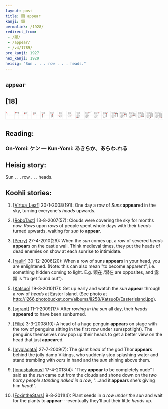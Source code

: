 ```yaml
---
layout: post
title: 顕 appear
kanji: 顕
permalink: /1928/
redirect_from:
 - /顕/
 - /appear/
 - /v4/1789/
pre_kanji: 1927
nex_kanji: 1929
heisig: "Sun . . . row . . . heads."
---
```


## `appear`

## [18]

<div class="stroke"><img src="../images/E9A195.png" /></div>

## Reading:

### On-Yomi: ケン &mdash; Kun-Yomi: あきらか、あらわ.れる

## Heisig story:

Sun . . . row . . . heads.

## Koohii stories:

1) [<a href="http://kanji.koohii.com/profile/Virtua_Leaf">Virtua_Leaf</a>] 20-1-2008(191): One day a <em>row</em> of <em>Suns</em><strong> appear</strong>ed in the sky, turning everyone&#039;s <em>heads</em> upwards.

2) [<a href="http://kanji.koohii.com/profile/RoboTact">RoboTact</a>] 13-8-2007(57): Clouds were covering the sky for months now. <em>Rows</em> upon <em>rows</em> of people spent whole days with their <em>heads</em> turned upwards, waiting for <em>sun</em> to <strong>appear</strong>.

3) [<a href="http://kanji.koohii.com/profile/Perry">Perry</a>] 27-4-2010(29): When the <em>sun</em> comes up, a <em>row</em> of severed <em>heads</em><strong> appear</strong>s on the castle wall. Think medieval times, they put the heads of dead enemies on show at each sunrise to intimidate.

4) [<a href="http://kanji.koohii.com/profile/raulir">raulir</a>] 30-12-2006(20): When a row of suns<strong> appear</strong>s in your head, you are enlightened. (Note: this can also mean &quot;to become apparent&quot;, i.e. something hidden coming to light. E.g. 顕在 /潜在 are opposites, and 露顕 is &quot;to get found out&quot;).

5) [<a href="http://kanji.koohii.com/profile/Katsuo">Katsuo</a>] 19-3-2010(17): Get up early and watch the <em>sun</em><strong> appear</strong> through a <em>row</em> of <em>head</em>s at Easter Island. (See photo at <a href="http://i266.photobucket.com/albums/ii258/KatsuoB/EasterIsland.jpg">http://i266.photobucket.com/albums/ii258/KatsuoB/EasterIsland.jpg</a>).

6) [<a href="http://kanji.koohii.com/profile/sgrant">sgrant</a>] 11-1-2009(17): After <em>rowing in the sun</em> all day, their <em>heads</em> <strong>appeared</strong> to have been sunburned.

7) [<a href="http://kanji.koohii.com/profile/Filip">Filip</a>] 3-3-2008(10): A head of a huge penguin<strong> appear</strong>s on stage with the row of penguins sitting in the first row under sun(spotlight). The penguins themselves now pop up their heads to get a better view on the head that just<strong> appear</strong>ed.

8) [<a href="http://kanji.koohii.com/profile/myglagata">myglagata</a>] 27-7-2009(7): The giant <em>head</em> of the god Thor<strong> appear</strong>s behind the jolly damp Vikings, who suddenly stop splashing water and stand trembling with <em>oars</em> in hand and the <em>sun</em> shining above them.

9) [<a href="http://kanji.koohii.com/profile/jonusbalonus">jonusbalonus</a>] 17-4-2013(4): &quot;They<strong> appear</strong> to be completely nude&quot; I said as the <em>sun</em> came out from the clouds and shone down on the <em>two horny people standing naked in a row</em>, &quot;...and it<strong> appear</strong>s she&#039;s giving him <em>head</em>!&quot;.

10) [<a href="http://kanji.koohii.com/profile/FoxintheStars">FoxintheStars</a>] 9-8-2011(4): Plant seeds in <em>a row under the sun</em> and wait for the plants to<strong> appear</strong>---eventually they&#039;ll put their little <em>heads</em> up.

